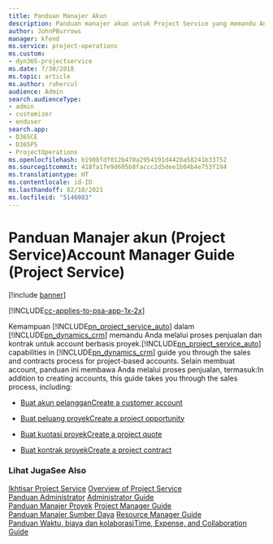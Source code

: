 ```yaml
---
title: Panduan Manajer Akun
description: Panduan manajer akun untuk Project Service yang memandu Anda melalui proses penjualan dan kontrak untuk account berbasis proyek
author: JohnPBurrows
manager: kfend
ms.service: project-operations
ms.custom:
- dyn365-projectservice
ms.date: 7/30/2018
ms.topic: article
ms.author: ruhercul
audience: Admin
search.audienceType:
- admin
- customizer
- enduser
search.app:
- D365CE
- D365PS
- ProjectOperations
ms.openlocfilehash: b1908fdf012b470a2954191d4428a58241b33752
ms.sourcegitcommit: 418fa1fe9d605b8faccc2d5dee1b04b4e753f194
ms.translationtype: HT
ms.contentlocale: id-ID
ms.lasthandoff: 02/10/2021
ms.locfileid: "5146083"
---
```

# <a name="account-manager-guide-project-service"></a><span data-ttu-id="4673a-103">Panduan Manajer akun (Project Service)</span><span class="sxs-lookup"><span data-stu-id="4673a-103">Account Manager Guide (Project Service)</span></span>

[!include [banner](../includes/psa-now-project-operations.md)]

[!INCLUDE[cc-applies-to-psa-app-1x-2x](../includes/cc-applies-to-psa-app-1x-2x.md)]

<span data-ttu-id="4673a-104">Kemampuan [!INCLUDE[pn_project_service_auto](../includes/pn-project-service-auto.md)] dalam [!INCLUDE[pn_dynamics_crm](../includes/pn-dynamics-crm.md)] memandu Anda melalui proses penjualan dan kontrak untuk account berbasis proyek.</span><span class="sxs-lookup"><span data-stu-id="4673a-104">[!INCLUDE[pn_project_service_auto](../includes/pn-project-service-auto.md)] capabilities in [!INCLUDE[pn_dynamics_crm](../includes/pn-dynamics-crm.md)] guide you through the sales and contracts process for project-based accounts.</span></span> <span data-ttu-id="4673a-105">Selain membuat account, panduan ini membawa Anda melalui proses penjualan, termasuk:</span><span class="sxs-lookup"><span data-stu-id="4673a-105">In addition to creating accounts, this guide takes you through the sales process, including:</span></span>  
  
-   [<span data-ttu-id="4673a-106">Buat akun pelanggan</span><span class="sxs-lookup"><span data-stu-id="4673a-106">Create a customer account</span></span>](../psa/create-customer-account.md)  
  
-   [<span data-ttu-id="4673a-107">Buat peluang proyek</span><span class="sxs-lookup"><span data-stu-id="4673a-107">Create a project opportunity</span></span>](../psa/create-project-opportunity.md)  
  
-   [<span data-ttu-id="4673a-108">Buat kuotasi proyek</span><span class="sxs-lookup"><span data-stu-id="4673a-108">Create a project quote</span></span>](../psa/create-project-quote.md)  
  
-   [<span data-ttu-id="4673a-109">Buat kontrak proyek</span><span class="sxs-lookup"><span data-stu-id="4673a-109">Create a project contract</span></span>](../psa/create-project-contract.md)  
  
  
### <a name="see-also"></a><span data-ttu-id="4673a-110">Lihat Juga</span><span class="sxs-lookup"><span data-stu-id="4673a-110">See Also</span></span>  
 <span data-ttu-id="4673a-111">[Ikhtisar Project Service](../psa/overview.md) </span><span class="sxs-lookup"><span data-stu-id="4673a-111">[Overview of Project Service](../psa/overview.md) </span></span>  
 <span data-ttu-id="4673a-112">[Panduan Administrator](../psa/admin-guide.md) </span><span class="sxs-lookup"><span data-stu-id="4673a-112">[Administrator Guide](../psa/admin-guide.md) </span></span>  
 <span data-ttu-id="4673a-113">[Panduan Manajer Proyek](../psa/project-manager-guide.md) </span><span class="sxs-lookup"><span data-stu-id="4673a-113">[Project Manager Guide](../psa/project-manager-guide.md) </span></span>  
 <span data-ttu-id="4673a-114">[Panduan Manajer Sumber Daya](../psa/resource-manager-guide.md) </span><span class="sxs-lookup"><span data-stu-id="4673a-114">[Resource Manager Guide](../psa/resource-manager-guide.md) </span></span>  
 [<span data-ttu-id="4673a-115">Panduan Waktu, biaya dan kolaborasi</span><span class="sxs-lookup"><span data-stu-id="4673a-115">Time, Expense, and Collaboration Guide</span></span>](../psa/time-expense-collaboration-guide.md)
